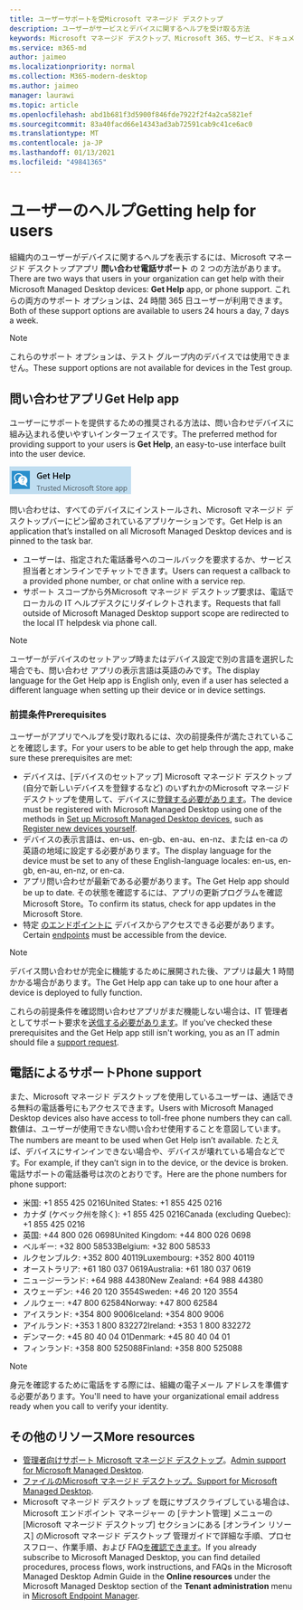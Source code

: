```yaml
---
title: ユーザーサポートを受Microsoft マネージド デスクトップ
description: ユーザーがサービスとデバイスに関するヘルプを受け取る方法
keywords: Microsoft マネージド デスクトップ、Microsoft 365、サービス、ドキュメント
ms.service: m365-md
author: jaimeo
ms.localizationpriority: normal
ms.collection: M365-modern-desktop
ms.author: jaimeo
manager: laurawi
ms.topic: article
ms.openlocfilehash: abd1b681f3d5900f846fde7922f2f4a2ca5821ef
ms.sourcegitcommit: 83a40facd66e14343ad3ab72591cab9c41ce6ac0
ms.translationtype: MT
ms.contentlocale: ja-JP
ms.lasthandoff: 01/13/2021
ms.locfileid: "49841365"
---
```

# <a name="getting-help-for-users"></a><span data-ttu-id="3edeb-104">ユーザーのヘルプ</span><span class="sxs-lookup"><span data-stu-id="3edeb-104">Getting help for users</span></span>

<span data-ttu-id="3edeb-105">組織内のユーザーがデバイスに関するヘルプを表示するには、Microsoft マネージド デスクトップアプリ **問い合わせ電話サポート** の 2 つの方法があります。</span><span class="sxs-lookup"><span data-stu-id="3edeb-105">There are two ways that users in your organization can get help with their Microsoft Managed Desktop devices: **Get Help** app, or phone support.</span></span> <span data-ttu-id="3edeb-106">これらの両方のサポート オプションは、24 時間 365 日ユーザーが利用できます。</span><span class="sxs-lookup"><span data-stu-id="3edeb-106">Both of these support options are available to users 24 hours a day, 7 days a week.</span></span>
 
>[!NOTE]
><span data-ttu-id="3edeb-107">これらのサポート オプションは、テスト グループ内のデバイスでは使用できません。</span><span class="sxs-lookup"><span data-stu-id="3edeb-107">These support options are not available for devices in the Test group.</span></span>

## <a name="get-help-app"></a><span data-ttu-id="3edeb-108">問い合わせアプリ</span><span class="sxs-lookup"><span data-stu-id="3edeb-108">Get Help app</span></span>

<span data-ttu-id="3edeb-109">ユーザーにサポートを提供するための推奨される方法は、問い合わせデバイスに組み込まれる使いやすいインターフェイスです。</span><span class="sxs-lookup"><span data-stu-id="3edeb-109">The preferred method for providing support to your users is **Get Help**, an easy-to-use interface built into the user device.</span></span>  

![問い合わせアイコン](../../media/get-help.png)

<span data-ttu-id="3edeb-111">問い合わせは、すべてのデバイスにインストールされ、Microsoft マネージド デスクトップバーにピン留めされているアプリケーションです。</span><span class="sxs-lookup"><span data-stu-id="3edeb-111">Get Help is an application that’s installed on all Microsoft Managed Desktop devices and is pinned to the task bar.</span></span> 

- <span data-ttu-id="3edeb-112">ユーザーは、指定された電話番号へのコールバックを要求するか、サービス担当者とオンラインでチャットできます。</span><span class="sxs-lookup"><span data-stu-id="3edeb-112">Users can request a callback to a provided phone number, or chat online with a service rep.</span></span>
- <span data-ttu-id="3edeb-113">サポート スコープから外Microsoft マネージド デスクトップ要求は、電話でローカルの IT ヘルプデスクにリダイレクトされます。</span><span class="sxs-lookup"><span data-stu-id="3edeb-113">Requests that fall outside of Microsoft Managed Desktop support scope are redirected to the local IT helpdesk via phone call.</span></span>

> [!NOTE]
> <span data-ttu-id="3edeb-114">ユーザーがデバイスのセットアップ時またはデバイス設定で別の言語を選択した場合でも、問い合わせ アプリの表示言語は英語のみです。</span><span class="sxs-lookup"><span data-stu-id="3edeb-114">The display language for the Get Help app is English only, even if a user has selected a different language when setting up their device or in device settings.</span></span> 

### <a name="prerequisites"></a><span data-ttu-id="3edeb-115">前提条件</span><span class="sxs-lookup"><span data-stu-id="3edeb-115">Prerequisites</span></span>
<span data-ttu-id="3edeb-116">ユーザーがアプリでヘルプを受け取れるには、次の前提条件が満たされていることを確認します。</span><span class="sxs-lookup"><span data-stu-id="3edeb-116">For your users to be able to get help through the app, make sure these prerequisites are met:</span></span>

- <span data-ttu-id="3edeb-117">デバイスは、[デバイスのセットアップ] Microsoft マネージド デスクトップ (自分で新しいデバイスを[](../get-started/set-up-devices.md)登録するなど) のいずれかのMicrosoft マネージド デスクトップを使用して、デバイスに[登録する必要があります](../get-started/register-devices-self.md)。</span><span class="sxs-lookup"><span data-stu-id="3edeb-117">The device must be registered with Microsoft Managed Desktop using one of the methods in [Set up Microsoft Managed Desktop devices](../get-started/set-up-devices.md), such as [Register new devices yourself](../get-started/register-devices-self.md).</span></span>
- <span data-ttu-id="3edeb-118">デバイスの表示言語は、en-us、en-gb、en-au、en-nz、または en-ca の英語の地域に設定する必要があります。</span><span class="sxs-lookup"><span data-stu-id="3edeb-118">The display language for the device must be set to any of these English-language locales: en-us, en-gb, en-au, en-nz, or en-ca.</span></span>
- <span data-ttu-id="3edeb-119">アプリ問い合わせが最新である必要があります。</span><span class="sxs-lookup"><span data-stu-id="3edeb-119">The Get Help app should be up to date.</span></span> <span data-ttu-id="3edeb-120">その状態を確認するには、アプリの更新プログラムを確認Microsoft Store。</span><span class="sxs-lookup"><span data-stu-id="3edeb-120">To confirm its status, check for app updates in the Microsoft Store.</span></span>
- <span data-ttu-id="3edeb-121">特定 [のエンドポイントに](../get-ready/network.md#endpoints-allowed-that-are-necessary-for-microsoft-managed-desktop) デバイスからアクセスできる必要があります。</span><span class="sxs-lookup"><span data-stu-id="3edeb-121">Certain [endpoints](../get-ready/network.md#endpoints-allowed-that-are-necessary-for-microsoft-managed-desktop) must be accessible from the device.</span></span>

> [!NOTE]
> <span data-ttu-id="3edeb-122">デバイス問い合わせが完全に機能するために展開された後、アプリは最大 1 時間かかる場合があります。</span><span class="sxs-lookup"><span data-stu-id="3edeb-122">The Get Help app can take up to one hour after a device is deployed to fully function.</span></span>

<span data-ttu-id="3edeb-123">これらの前提条件を確認問い合わせアプリがまだ機能しない場合は、IT 管理者としてサポート要求を[送信する必要があります](admin-support.md)。</span><span class="sxs-lookup"><span data-stu-id="3edeb-123">If you've checked these prerequisites and the Get Help app still isn't working, you as an IT admin should file a [support request](admin-support.md).</span></span>

## <a name="phone-support"></a><span data-ttu-id="3edeb-124">電話によるサポート</span><span class="sxs-lookup"><span data-stu-id="3edeb-124">Phone support</span></span>

<span data-ttu-id="3edeb-125">また、Microsoft マネージド デスクトップを使用しているユーザーは、通話できる無料の電話番号にもアクセスできます。</span><span class="sxs-lookup"><span data-stu-id="3edeb-125">Users with Microsoft Managed Desktop devices also have access to toll-free phone numbers they can call.</span></span> <span data-ttu-id="3edeb-126">数値は、ユーザーが使用できない問い合わせ使用することを意図しています。</span><span class="sxs-lookup"><span data-stu-id="3edeb-126">The numbers are meant to be used when Get Help isn’t available.</span></span> <span data-ttu-id="3edeb-127">たとえば、デバイスにサインインできない場合や、デバイスが壊れている場合などです。</span><span class="sxs-lookup"><span data-stu-id="3edeb-127">For example, if they can’t sign in to the device, or the device is broken.</span></span> <span data-ttu-id="3edeb-128">電話サポートの電話番号は次のとおりです。</span><span class="sxs-lookup"><span data-stu-id="3edeb-128">Here are the phone numbers for phone support:</span></span>

- <span data-ttu-id="3edeb-129">米国: +1 855 425 0216</span><span class="sxs-lookup"><span data-stu-id="3edeb-129">United States: +1 855 425 0216</span></span>
- <span data-ttu-id="3edeb-130">カナダ (ケベック州を除く): +1 855 425 0216</span><span class="sxs-lookup"><span data-stu-id="3edeb-130">Canada (excluding Quebec): +1 855 425 0216</span></span>
- <span data-ttu-id="3edeb-131">英国: +44 800 026 0698</span><span class="sxs-lookup"><span data-stu-id="3edeb-131">United Kingdom: +44 800 026 0698</span></span>
- <span data-ttu-id="3edeb-132">ベルギー: +32 800 58533</span><span class="sxs-lookup"><span data-stu-id="3edeb-132">Belgium: +32 800 58533</span></span>
- <span data-ttu-id="3edeb-133">ルクセンブルク: +352 800 40119</span><span class="sxs-lookup"><span data-stu-id="3edeb-133">Luxembourg: +352 800 40119</span></span>
- <span data-ttu-id="3edeb-134">オーストラリア: +61 180 037 0619</span><span class="sxs-lookup"><span data-stu-id="3edeb-134">Australia: +61 180 037 0619</span></span>
- <span data-ttu-id="3edeb-135">ニュージーランド: +64 988 44380</span><span class="sxs-lookup"><span data-stu-id="3edeb-135">New Zealand: +64 988 44380</span></span>
- <span data-ttu-id="3edeb-136">スウェーデン: +46 20 120 3554</span><span class="sxs-lookup"><span data-stu-id="3edeb-136">Sweden: +46 20 120 3554</span></span>
- <span data-ttu-id="3edeb-137">ノルウェー: +47 800 62584</span><span class="sxs-lookup"><span data-stu-id="3edeb-137">Norway: +47 800 62584</span></span>
- <span data-ttu-id="3edeb-138">アイスランド: +354 800 9006</span><span class="sxs-lookup"><span data-stu-id="3edeb-138">Iceland: +354 800 9006</span></span>
- <span data-ttu-id="3edeb-139">アイルランド: +353 1 800 832272</span><span class="sxs-lookup"><span data-stu-id="3edeb-139">Ireland: +353 1 800 832272</span></span>
- <span data-ttu-id="3edeb-140">デンマーク: +45 80 40 04 01</span><span class="sxs-lookup"><span data-stu-id="3edeb-140">Denmark: +45 80 40 04 01</span></span>
- <span data-ttu-id="3edeb-141">フィンランド: +358 800 525088</span><span class="sxs-lookup"><span data-stu-id="3edeb-141">Finland: +358 800 525088</span></span>

>[!NOTE]
><span data-ttu-id="3edeb-142">身元を確認するために電話をする際には、組織の電子メール アドレスを準備する必要があります。</span><span class="sxs-lookup"><span data-stu-id="3edeb-142">You'll need to have your organizational email address ready when you call to verify your identity.</span></span> 

## <a name="more-resources"></a><span data-ttu-id="3edeb-143">その他のリソース</span><span class="sxs-lookup"><span data-stu-id="3edeb-143">More resources</span></span>
- <span data-ttu-id="3edeb-144">[管理者向けサポート Microsoft マネージド デスクトップ](admin-support.md)。</span><span class="sxs-lookup"><span data-stu-id="3edeb-144">[Admin support for Microsoft Managed Desktop](admin-support.md).</span></span> 
- <span data-ttu-id="3edeb-145">[ファイルのMicrosoft マネージド デスクトップ。](../service-description/support.md)</span><span class="sxs-lookup"><span data-stu-id="3edeb-145">[Support for Microsoft Managed Desktop](../service-description/support.md).</span></span>
- <span data-ttu-id="3edeb-146">Microsoft マネージド デスクトップ を既にサブスクライブしている場合は、Microsoft エンドポイント マネージャー の [テナント管理] メニューの [Microsoft マネージド デスクトップ] セクションにある [オンライン リソース] のMicrosoft マネージド デスクトップ 管理ガイドで詳細な手順、プロセスフロー、作業手順、および FAQ[を確認できます](https://endpoint.microsoft.com/)。</span><span class="sxs-lookup"><span data-stu-id="3edeb-146">If you already subscribe to Microsoft Managed Desktop, you can find detailed procedures, process flows, work instructions, and FAQs in the Microsoft Managed Desktop Admin Guide in the **Online resources** under the Microsoft Managed Desktop section of the **Tenant administration** menu in [Microsoft Endpoint Manager](https://endpoint.microsoft.com/).</span></span>
